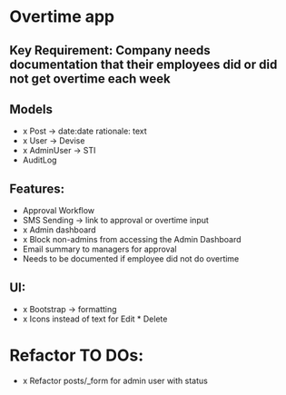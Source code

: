 # Overtime app

## Key Requirement: Company needs documentation that their employees did or did not get overtime each week

## Models
- x Post -> date:date rationale: text
- x User -> Devise
- x AdminUser -> STI
- AuditLog

## Features:
- Approval Workflow
- SMS Sending -> link to approval or overtime input
- x Admin dashboard
- x Block non-admins from accessing the Admin Dashboard
- Email summary to managers for approval
- Needs to be documented if employee did not do overtime

## UI:
- x Bootstrap -> formatting
- x Icons instead of text for Edit * Delete

# Refactor TO DOs:
- x Refactor posts/_form for admin user with status
